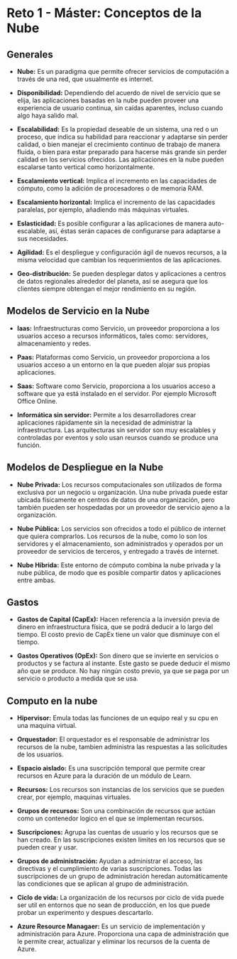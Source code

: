# Reto 1 - Máster: Conceptos de la Nube

## Generales

  - **Nube:** Es un paradigma que permite ofrecer servicios de computación a través de una red, que usualmente es internet.

  - **Disponibilidad:** Dependiendo del acuerdo de nivel de servicio que se elija, las aplicaciones basadas en la nube pueden proveer una experiencia de usuario continua, sin caídas aparentes, incluso cuando algo haya salido mal.

  - **Escalabilidad:** Es la propiedad deseable de un sistema, una red o un proceso, que indica su habilidad para reaccionar y adaptarse sin perder calidad, o bien manejar el crecimiento continuo de trabajo de manera fluida, o bien para estar preparado para hacerse más grande sin perder calidad en los servicios ofrecidos. Las aplicaciones en la nube pueden escalarse tanto vertical como horizontalmente.

  - **Escalamiento vertical:** Implica el incremento en las capacidades de cómputo, como la adición de procesadores o de memoria RAM.

  - **Escalamiento horizontal:** Implica el incremento de las capacidades paralelas, por ejemplo, añadiendo más máquinas virtuales.

  - **Eslasticidad:** Es posible configurar a las aplicaciones de manera auto-escalable, así, éstas serán capaces de configurarse para adaptarse a sus necesidades.

  - **Agilidad:** Es el despliegue y configuración ágil de nuevos recursos, a la misma velocidad que cambian los requerimientos de las aplicaciones.

  - **Geo-distribución:** Se pueden desplegar datos y aplicaciones a centros de datos regionales alrededor del planeta, así se asegura que los clientes siempre obtengan el mejor rendimiento en su región.

## Modelos de Servicio en la Nube

  - **Iaas:** Infraestructuras como Servicio, un proveedor proporciona a los usuarios acceso a recursos informáticos, tales como: servidores, almacenamiento  y redes.

  - **Paas:** Plataformas como Servicio, un proveedor proporciona a los usuarios acceso a un entorno en la que pueden alojar sus propias aplicaciones.

  - **Saas:** Software como Servicio, proporciona a los usuarios acceso a software que ya está instalado en el servidor. Por ejemplo Microsoft Office Online.

  - **Informática sin servidor:** Permite a los desarrolladores crear aplicaciones rápidamente sin la necesidad de administrar la infraestructura. Las arquitecturas sin servidor son muy escalables y controladas por eventos y solo usan reursos cuando se produce una función.

## Modelos de Despliegue en la Nube

  - **Nube Privada:** Los recursos computacionales son utilizados de forma exclusiva por un negocio u organización. Una nube privada puede estar ubicada físicamente en centros de datos de una organización, pero también pueden ser hospedadas por un proveedor de servicio ajeno a la organización.

  - **Nube Pública:** Los servicios son ofrecidos a todo el público de internet que quiera comprarlos. Los recursos de la nube, como lo son los servidores y el almacenamiento, son administrados y operados por un proveedor de servicios de terceros, y entregado a través de internet.

  - **Nube Híbrida:** Este entorno de cómputo combina la nube privada y la nube pública, de modo que es posible compartir datos y aplicaciones entre ambas.

## Gastos

  - **Gastos de Capital (CapEx):** Hacen referencia a la inversión previa de dinero en infraestructura física, que se podrá deducir a lo largo del tiempo. El costo previo de CapEx tiene un valor que disminuye con el tiempo.

  - **Gastos Operativos (OpEx):** Son dinero que se invierte en servicios o productos y se factura al instante. Este gasto se puede deducir el mismo año que se produce. No hay ningún costo previo, ya que se paga por un servicio o producto a medida que se usa.

## Computo en la nube

  - **Hipervisor:** Emula todas las funciones de un equipo real y su cpu en una maquina virtual.

  - **Orquestador:** El orquestador es el responsable de administrar los recursos de la nube, tambien administra las respuestas a las solicitudes de los usuarios.

  - **Espacio aislado:** Es una suscripción temporal que permite crear recursos en Azure para la duración de un módulo de Learn.

  - **Recursos:** Los recursos son instancias de los servicios que se pueden crear, por ejemplo, maquinas virtuales.

  - **Grupos de recursos:** Son una combinación de recursos que actúan como un contenedor logico en el que se implementan recursos.

  - **Suscripciones:** Agrupa las cuentas de usuario y los recursos que se han creado. En las suscripciones existen limites en los recursos que se pueden crear y usar.

  - **Grupos de administración:** Ayudan a administrar el acceso, las directivas y el cumplimiento de varias suscripciones. Todas las suscripciones de un grupo de administración heredan automáticamente las condiciones que se aplican al grupo de administración. 

  - **Ciclo de vida:**
  La organización de los recursos por ciclo de vida puede ser util en entornos que no sean de producción, en los que puede probar un experimento y despues descartarlo. 

  - **Azure Resource Managaer:** Es un servicio de implementación y administración para Azure. Proporciona una capa de administración que le permite crear, actualizar y eliminar los recursos de la cuenta de Azure. 
  